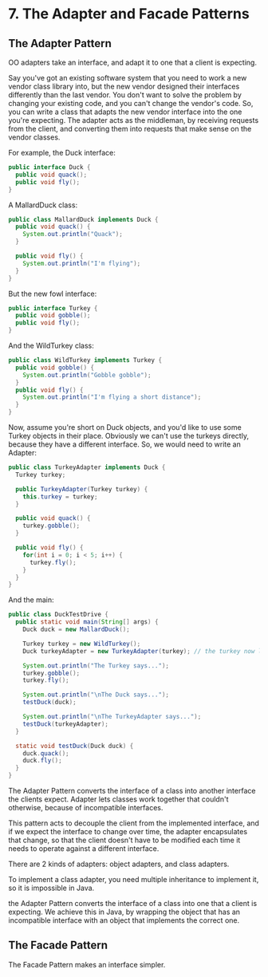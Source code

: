 # 7. The Adapter and Facade Patterns
## The Adapter Pattern
OO adapters take an interface, and adapt it to one that a client is expecting.

Say you've got an existing software system that you need to work a new vendor class library into, but the new vendor designed their interfaces differently than the last vendor. You don't want to solve the problem by changing your existing code, and you can't change the vendor's code. So, you can write a class that adapts the new vendor interface into the one you're expecting. The adapter acts as the middleman, by receiving requests from the client, and converting them into requests that make sense on the vendor classes.

For example, the Duck interface:
```java
public interface Duck { 
  public void quack(); 
  public void fly(); 
}
```

A MallardDuck class:
```java
public class MallardDuck implements Duck { 
  public void quack() { 
    System.out.println("Quack"); 
  }

  public void fly() { 
    System.out.println("I'm flying"); 
  }
}
```

But the new fowl interface:
```java
public interface Turkey { 
  public void gobble(); 
  public void fly(); 
}
```

And the WildTurkey class:
```java
public class WildTurkey implements Turkey {
  public void gobble() { 
    System.out.println("Gobble gobble"); 
  }
  public void fly() { 
    System.out.println("I'm flying a short distance"); 
  }
}
```

Now, assume you're short on Duck objects, and you'd like to use some Turkey objects in their place. Obviously we can't use the turkeys directly, because they have a different interface. So, we would need to write an Adapter:
```java
public class TurkeyAdapter implements Duck { 
  Turkey turkey;

  public TurkeyAdapter(Turkey turkey) { 
    this.turkey = turkey; 
  }

  public void quack() { 
    turkey.gobble(); 
  }

  public void fly() { 
    for(int i = 0; i < 5; i++) { 
      turkey.fly(); 
    } 
  }
}
```

And the main:
```java
public class DuckTestDrive {
  public static void main(String[] args) { 
    Duck duck = new MallardDuck();

    Turkey turkey = new WildTurkey(); 
    Duck turkeyAdapter = new TurkeyAdapter(turkey); // the turkey now looks like a duck

    System.out.println("The Turkey says..."); 
    turkey.gobble(); 
    turkey.fly();

    System.out.println("\nThe Duck says..."); 
    testDuck(duck);

    System.out.println("\nThe TurkeyAdapter says..."); 
    testDuck(turkeyAdapter);
  }

  static void testDuck(Duck duck) { 
    duck.quack(); 
    duck.fly(); 
  }
}
```

The Adapter Pattern converts the interface of a class into another interface the clients expect. Adapter lets classes work together that couldn't otherwise, because of incompatible interfaces.

This pattern acts to decouple the client from the implemented interface, and if we expect the interface to change over time, the adapter encapsulates that change, so that the client doesn't have to be modified each time it needs to operate against a different interface.

There are 2 kinds of adapters: object adapters, and class adapters.

To implement a class adapter, you need multiple inheritance to implement it, so it is impossible in Java.

the Adapter Pattern converts the interface of a class into one that a client is expecting. We achieve this in Java, by wrapping the object that has an incompatible interface with an object that implements the correct one.

## The Facade Pattern
The Facade Pattern makes an interface simpler. 














